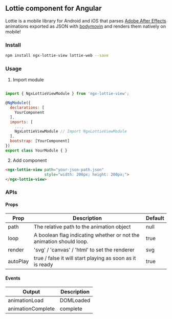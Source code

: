 ## Lottie component for Angular
   
Lottie is a mobile library for Android and iOS that parses [Adobe After Effects](http://www.adobe.com/products/aftereffects.html) animations exported as JSON with [bodymovin](https://github.com/bodymovin/bodymovin) and renders them natively on mobile!

### Install

```bash
npm install ngx-lottie-view lottie-web --save
```
 
### Usage

1. Import module

```javascript

import { NgxLottieViewModule } from 'ngx-lottie-view';

@NgModule({
  declarations: [
    YourComponent
  ],
  imports: [
    ...,
    NgxLottieViewModule // Import NgxLottieViewModule
  ],
  bootstrap: [YourComponent]
})
export class YourModule { }

```
2. Add component
```html
<ngx-lottie-view path="your-json-path.json"
                 style="width: 200px; height: 200px;">
</ngx-lottie-view>
```

### APIs
#### Props
| Prop     | Description                                                         | Default |
|----------|---------------------------------------------------------------------|---------|
| path     | The relative path to the animation object                           | null    |
| loop     | A boolean flag indicating whether or not the animation should loop. | true    |
| render   | 'svg' / 'canvas' / 'html' to set the renderer                       | svg     |
| autoPlay | true / false it will start playing as soon as it is ready           | true    |

#### Events
| Output            | Description |
|-------------------|-------------|
| animationLoad     | DOMLoaded   |
| animationComplete | complete    |

